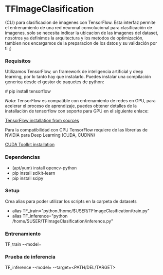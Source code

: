 # TFImageClasification

(CLI) para clasificacion de imagenes con TensorFlow. Esta interfaz permite el entrenamiento de una red neuronal convolucional para clasificación de imagenes, solo se necesita indicar la ubicacion de las imagenes del dataset, nosotros ya definimos la arquitectura y los metodos de optimización, tambien nos encargamos de la preparacion de los datos y su validación por ti ;)

### Requisitos

Utilizamos TensorFlow, un framework de inteligencia artificial y deep learning, por lo tanto hay que instalarlo. Puedes instalar una compilación generica desde el gestor de paquetes de python:

\# pip install tensorflow

*Nota:* TensorFlow es compatible con entrenamiento de redes en GPU, para acelerar el proceso de aprendizaje, puedes obtener detalles de la installación de tensorflow con soporte para GPU  en el siguiente enlace:

[TensorFlow installation from sources](https://www.tensorflow.org/install/install_sources)

Para la compatibilidad con CPU TensorFlow requiere de las librerias de NVIDIA para Deep Learning (CUDA, CUDNN)

[CUDA Toolkit installation](http://docs.nvidia.com/cuda/cuda-installation-guide-linux/index.html)

### Dependencias

- (apt/yum) install opencv-python
- pip install scikit-learn
- pip install scipy

### Setup

Crea alias para poder utilizar los scripts en la carpeta de datasets

- alias TF_train="python /home/$USER/TFImageClasification/train.py"
- alias TF_inference="python /home/$USER/TFImageClasification/inference.py"

### Entrenamiento

TF_train --model=<MODELO>
  
### Prueba de inferencia

TF_inference --model=<MODELO> --target=<PATH/DEL/TARGET>
